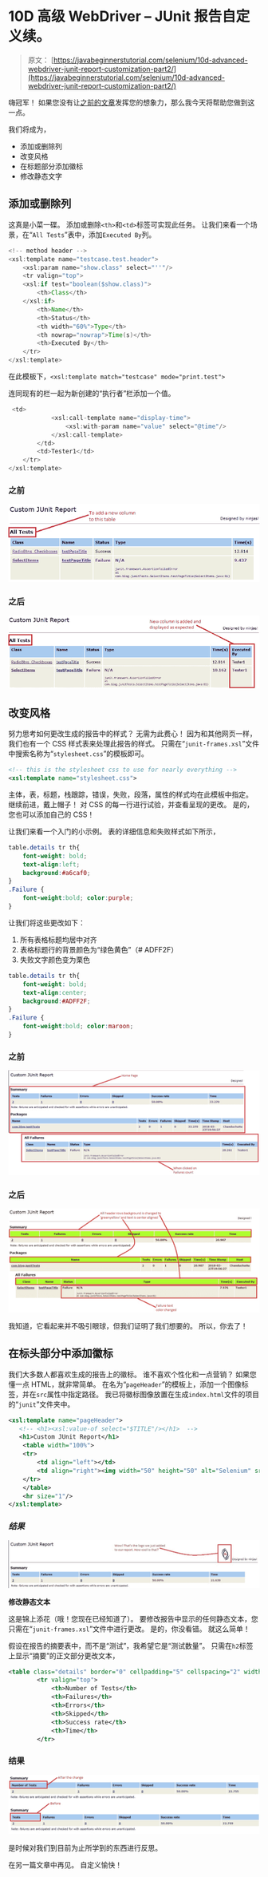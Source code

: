 # 10D 高级 WebDriver – JUnit 报告自定义续。

> 原文： [https://javabeginnerstutorial.com/selenium/10d-advanced-webdriver-junit-report-customization-part2/](https://javabeginnerstutorial.com/selenium/10d-advanced-webdriver-junit-report-customization-part2/)

嗨冠军！ 如果您没有让[之前的文章](https://javabeginnerstutorial.com/selenium/10c-advanced-webdriver-junit-report-customization/)发挥您的想象力，那么我今天将帮助您做到这一点。

我们将成为，

*   添加或删除列
*   改变风格
*   在标题部分添加徽标
*   修改静态文字

## 添加或删除列

这真是小菜一碟。 添加或删除`<th>`和`<td>`标签可实现此任务。 让我们来看一个场景，在“`All Tests`”表中，添加`Executed By`列。

```java
<!-- method header -->
<xsl:template name="testcase.test.header">
    <xsl:param name="show.class" select="''"/>
    <tr valign="top">
    <xsl:if test="boolean($show.class)">
        <th>Class</th>
    </xsl:if>
        <th>Name</th>
        <th>Status</th>
        <th width="60%">Type</th>
        <th nowrap="nowrap">Time(s)</th>
        <th>Executed By</th>
    </tr>
</xsl:template>
```

在此模板下，`<xsl:template match="testcase" mode="print.test">`

连同现有的栏一起为新创建的“执行者”栏添加一个值。

```java
 <td>
            <xsl:call-template name="display-time">
                <xsl:with-param name="value" select="@time"/>
            </xsl:call-template>
        </td>
        <td>Tester1</td>
    </tr>
</xsl:template> 
```

### 之前

![Before adding column](img/84b0d9a3e774aca418746f37ade3cea2.png)

### 之后

![After adding a column](img/e4eeb80cc04eebc2a725bfb1f5fcb85b.png)

## 改变风格

努力思考如何更改生成的报告中的样式？ 无需为此费心！ 因为和其他网页一样，我们也有一个 CSS 样式表来处理此报告的样式。 只需在“`junit-frames.xsl`”文件中搜索名称为“`stylesheet.css`”的模板即可。

```xml
<!-- this is the stylesheet css to use for nearly everything --> 
<xsl:template name="stylesheet.css">
```

主体，表，标题，栈跟踪，错误，失败，段落，属性的样式均在此模板中指定。 继续前进，戴上帽子！ 对 CSS 的每一行进行试验，并查看呈现的更改。 是的，您也可以添加自己的 CSS！

让我们来看一个入门的小示例。 表的详细信息和失败样式如下所示，

```css
table.details tr th{
    font-weight: bold;
    text-align:left;
    background:#a6caf0;
}
.Failure {
    font-weight:bold; color:purple;
}
```

让我们将这些更改如下：

1.  所有表格标题均居中对齐
2.  表格标题行的背景颜色为“绿色黄色”（# ADFF2F）
3.  失败文字颜色变为栗色

```css
table.details tr th{
    font-weight: bold;
    text-align:center;
    background:#ADFF2F;
}
.Failure {
    font-weight:bold; color:maroon;
}
```

### 之前

![Before changing styles](img/27f8f130e1cca67cd5d99f7988b85882.png)

### 之后

![After changing the styles](img/fe7ac3a7f76a08a05e580ed21c64bea7.png)

我知道，它看起来并不吸引眼球，但我们证明了我们想要的。 所以，你去了！

## **在标头部分**中添加徽标

我们大多数人都喜欢生成的报告上的徽标。 谁不喜欢个性化和一点营销？ 如果您懂一点 HTML，就非常简单。 在名为“`pageHeader`”的模板上，添加一个图像标签，并在`src`属性中指定路径。 我已将徽标图像放置在生成`index.html`文件的项目的“`junit`”文件夹中。

```xml
<xsl:template name="pageHeader">
   <!-- <h1><xsl:value-of select="$TITLE"/></h1>  -->
   <h1>Custom JUnit Report</h1>
    <table width="100%">
    <tr>
        <td align="left"></td>
        <td align="right"><img width="50" height="50" alt="Selenium" src="myLogo.jpg"/> Designed by ninjas!</td>
    </tr>
    </table>
    <hr size="1"/>
</xsl:template>
```

### *结果*

![Adding a Logo](img/4d78e6dc472ceb1d9f1e11333fc47113.png)

**修改静态文本**

这是锦上添花（哦！您现在已经知道了）。 要修改报告中显示的任何静态文本，您只需在“`junit-frames.xsl`”文件中进行更改。 是的，你没看错。 就这么简单！

假设在报告的摘要表中，而不是“测试”，我希望它是“测试数量”。 只需在`h2`标签上显示“摘要”的正文部分更改文本，

```xml
<table class="details" border="0" cellpadding="5" cellspacing="2" width="95%">
        <tr valign="top">
            <th>Number of Tests</th>
            <th>Failures</th>
            <th>Errors</th>
            <th>Skipped</th>
            <th>Success rate</th>
            <th>Time</th>
        </tr>
```

### 结果

![Modifying static text](img/95e2e8910446d894375595f166f57c3f.png)

是时候对我们到目前为止所学到的东西进行反思。

在另一篇文章中再见。 自定义愉快！
